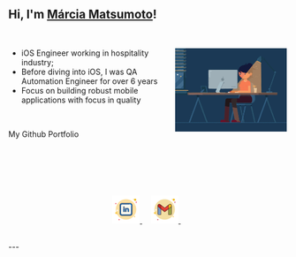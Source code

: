 
## Hi, I'm [Márcia Matsumoto](https://www.linkedin.com/in/tiemimatsumoto/)!

&nbsp;

<img width="40%" align="right" alt="Github" src="https://github.com/tihmatsumoto/tihmatsumoto/blob/main/assets/girl-working-computer.gif" />

- iOS Engineer working in hospitality industry;
- Before diving into iOS, I was QA Automation Engineer for over 6 years
- Focus on building robust mobile applications with focus in quality

&nbsp;

My Github Portfolio

&nbsp;
---
<br/>
<p align="center">
  <a href="https://www.linkedin.com/in/tihmatsumoto/">
    <img alt="Márcia Matsumoto | Linkedin" width="50px" src="https://github.com/tihmatsumoto/tihmatsumoto/blob/main/assets/icons8-linkedin.svg" />
  </a> &nbsp; &nbsp;
  <a href="mailto:tiemi.matsumoto@gmail.com">
    <img alt="Márcia Matsumoto | Gmail" width="50px" src="https://github.com/tihmatsumoto/tihmatsumoto/blob/main/assets/icons8-gmail.svg" />
  </a> &nbsp;
</p>
<br/>
---
